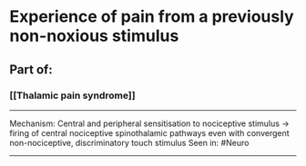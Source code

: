 # Experience of pain from a previously non-noxious stimulus
## Part of:
### [[Thalamic pain syndrome]]
---
Mechanism: Central and peripheral sensitisation to nociceptive stimulus -> firing of central nociceptive spinothalamic pathways even with convergent non-nociceptive, discriminatory touch stimulus
Seen in: #Neuro 

---
